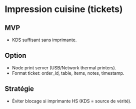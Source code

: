 # Impression cuisine (tickets)

## MVP
- KDS suffisant sans imprimante.

## Option
- Node print server (USB/Network thermal printers).
- Format ticket: order_id, table, items, notes, timestamp.

## Stratégie
- Éviter blocage si imprimante HS (KDS = source de vérité).
